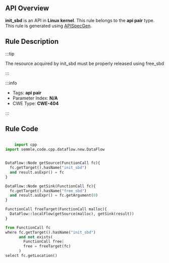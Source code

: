 ---
---


## API Overview
**init_sbd** is an API in **Linux kernel**. This rule belongs to the **api pair** type. This rule is generated using [APISpecGen](../../tools/APISpecGen).
## Rule Description

:::tip

The resource acquired by init_sbd must be properly released using free_sbd

:::

:::info

- Tags: **api pair**
- Parameter Index: **N/A**
- CWE Type: **CWE-404**

:::

## Rule Code
```python

    import cpp
import semmle.code.cpp.dataflow.new.DataFlow


DataFlow::Node getSource(FunctionCall fc){
  fc.getTarget().hasName("init_sbd")
  and result.asExpr() = fc
}

DataFlow::Node getSink(FunctionCall fc){
  fc.getTarget().hasName("free_sbd")
  and result.asExpr() = fc.getArgument(0)
}

FunctionCall freeTarget(FunctionCall malloc){
  DataFlow::localFlow(getSource(malloc), getSink(result))
}

from FunctionCall fc
where fc.getTarget().hasName("init_sbd")
      and not exists(
        FunctionCall free| 
        free = freeTarget(fc)
      )
select fc.getLocation()

    
```